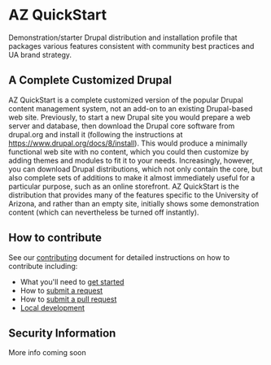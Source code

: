 # AZ QuickStart

Demonstration/starter Drupal distribution and installation profile that packages
various features consistent with community best practices and UA brand strategy.

## A Complete Customized Drupal

AZ QuickStart is a complete customized version of the popular Drupal content
management system, not an add-on to an existing Drupal-based web site.
Previously, to start a new Drupal site you would prepare a web server and
database, then download the Drupal core software from drupal.org and install it
(following the instructions at https://www.drupal.org/docs/8/install).
This would produce a minimally functional web site with no content, which you
could then customize by adding themes and modules to fit it to your needs.
Increasingly, however, you can download Drupal distributions, which not only
contain the core, but also complete sets of additions to make it almost
immediately useful for a particular purpose, such as an online storefront. AZ
QuickStart is the distribution that provides many of the features specific to
the University of Arizona, and rather than an empty site, initially shows some
demonstration content (which can nevertheless be turned off instantly).

## How to contribute

See our [contributing](./CONTRIBUTING.md) document for detailed instructions on
how to contribute including:

* What you'll need to [get started](https://github.com/az-digital/az_quickstart/blob/master/CONTRIBUTING.md#things-youll-need-to-get-started)
* How to [submit a request](https://github.com/az-digital/az_quickstart/blob/master/CONTRIBUTING.md#submitting-a-bugissuefeature-request)
* How to [submit a pull request](https://github.com/az-digital/az_quickstart/blob/master/CONTRIBUTING.md#pull-requests)
* [Local development](https://github.com/az-digital/az_quickstart/blob/master/CONTRIBUTING.md#local-development)

## Security Information

More info coming soon
